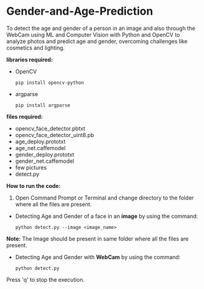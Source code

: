 # Gender-and-Age-Prediction
To detect the age and gender of a person in an image and also through the WebCam using ML and Computer Vision with Python and OpenCV to analyze photos and predict age and gender, overcoming challenges like cosmetics and lighting.


<b>libraries required:</b><br>
- OpenCV

      pip install opencv-python
  
- argparse

      pip install argparse

<b>files required:</b><br>
- opencv_face_detector.pbtxt<br>
- opencv_face_detector_uint8.pb
- age_deploy.prototxt
- age_net.caffemodel
- gender_deploy.prototxt
- gender_net.caffemodel
- few pictures
- detect.py

<b>How to run the code:</b><br>
1. Open Command Prompt or Terminal and change directory to the folder where all the files are present.
- Detecting Age and Gender of a face in an <b>image</b> by using the command:

      python detect.py --image <image_name>
<b>Note:</b> The Image should be present in same folder where all the files are present.
- Detecting Age and Gender with <b>WebCam</b> by using the command:

      python detect.py

Press 'q' to stop the execution.
